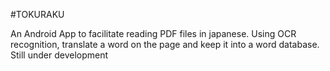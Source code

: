 #TOKURAKU

An Android App to facilitate reading PDF files in japanese. Using OCR recognition, 
translate a word on the page and keep it into a word database. Still under development

